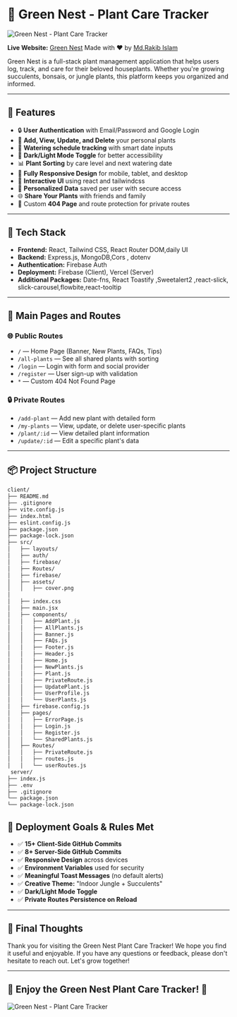 # 🌿 Green Nest - Plant Care Tracker

![Green Nest - Plant Care Tracker](https://github.com/Programming-Hero-Web-Course4/b11a10-client-side-CodesWithRakib/blob/main/src/assets/cover.png)

**Live Website:** [Green Nest](https://green-nest-plant-care-tracker.web.app/)
Made with ❤️ by [Md.Rakib Islam](https://github.com/CodesWithRakib)

Green Nest is a full-stack plant management application that helps users log, track, and care for their beloved houseplants. Whether you're growing succulents, bonsais, or jungle plants, this platform keeps you organized and informed.

---

## 🔑 Features

- 🔒 **User Authentication** with Email/Password and Google Login
- 🌱 **Add, View, Update, and Delete** your personal plants
- 📅 **Watering schedule tracking** with smart date inputs
- 🌙 **Dark/Light Mode Toggle** for better accessibility
- 📊 **Plant Sorting** by care level and next watering date
- 🎨 **Fully Responsive Design** for mobile, tablet, and desktop
- 🎥 **Interactive UI** using react and tailwindcss
- 📧 **Personalized Data** saved per user with secure access
- 🌐 **Share Your Plants** with friends and family
- 🚫 Custom **404 Page** and route protection for private routes

---

## 🚀 Tech Stack

- **Frontend:** React, Tailwind CSS, React Router DOM,daily UI
- **Backend:** Express.js, MongoDB,Cors , dotenv
- **Authentication:** Firebase Auth
- **Deployment:** Firebase (Client), Vercel (Server)
- **Additional Packages:** Date-fns, React Toastify ,Sweetalert2 ,react-slick, slick-carousel,flowbite,react-tooltip

---

## 🧪 Main Pages and Routes

### 🌐 Public Routes

- `/` — Home Page (Banner, New Plants, FAQs, Tips)
- `/all-plants` — See all shared plants with sorting
- `/login` — Login with form and social provider
- `/register` — User sign-up with validation
- `*` — Custom 404 Not Found Page

### 🔒 Private Routes

- `/add-plant` — Add new plant with detailed form
- `/my-plants` — View, update, or delete user-specific plants
- `/plant/:id` — View detailed plant information
- `/update/:id` — Edit a specific plant's data

---

## 📦 Project Structure

```bash
client/
├── README.md
├── .gitignore
├── vite.config.js
├── index.html
├── eslint.config.js
├── package.json
├── package-lock.json
├── src/
│   ├── layouts/
│   ├── auth/
│   ├── firebase/
│   ├── Routes/
│   ├── firebase/
│   ├── assets/
│   │   ├── cover.png
│
│   ├── index.css
│   ├── main.jsx
│   ├── components/
│   │   ├── AddPlant.js
│   │   ├── AllPlants.js
│   │   ├── Banner.js
│   │   ├── FAQs.js
│   │   ├── Footer.js
│   │   ├── Header.js
│   │   ├── Home.js
│   │   ├── NewPlants.js
│   │   ├── Plant.js
│   │   ├── PrivateRoute.js
│   │   ├── UpdatePlant.js
│   │   ├── UserProfile.js
│   │   └── UserPlants.js
│   ├── firebase.config.js
│   ├── pages/
│   │   ├── ErrorPage.js
│   │   ├── Login.js
│   │   ├── Register.js
│   │   └── SharedPlants.js
│   ├── Routes/
│   │   ├── PrivateRoute.js
│   │   ├── routes.js
│   │   └── userRoutes.js
 server/
├── index.js
├── .env
├── .gitignore
└── package.json
└── package-lock.json

```

## 🌟 Deployment Goals & Rules Met

- ✅ **15+ Client-Side GitHub Commits**
- ✅ **8+ Server-Side GitHub Commits**
- ✅ **Responsive Design** across devices
- ✅ **Environment Variables** used for security
- ✅ **Meaningful Toast Messages** (no default alerts)
- ✅ **Creative Theme:** "Indoor Jungle + Succulents"
- ✅ **Dark/Light Mode Toggle**
- ✅ **Private Routes Persistence on Reload**

---

## 🎉 Final Thoughts

Thank you for visiting the Green Nest Plant Care Tracker! We hope you find it useful and enjoyable. If you have any questions or feedback, please don't hesitate to reach out. Let's grow together!

---

## 🌟 Enjoy the Green Nest Plant Care Tracker! 🌱

![Green Nest - Plant Care Tracker](https://github.com/Programming-Hero-Web-Course4/b11a10-client-side-CodesWithRakib/blob/main/src/assets/cover.png)
